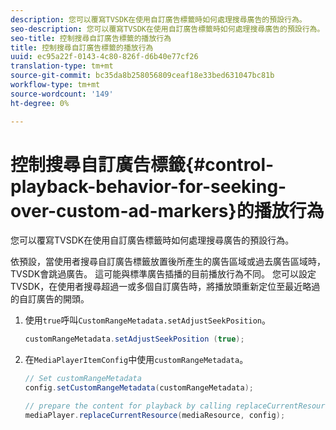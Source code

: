 ```yaml
---
description: 您可以覆寫TVSDK在使用自訂廣告標籤時如何處理搜尋廣告的預設行為。
seo-description: 您可以覆寫TVSDK在使用自訂廣告標籤時如何處理搜尋廣告的預設行為。
seo-title: 控制搜尋自訂廣告標籤的播放行為
title: 控制搜尋自訂廣告標籤的播放行為
uuid: ec95a22f-0143-4c80-826f-d6b40e77cf26
translation-type: tm+mt
source-git-commit: bc35da8b258056809ceaf18e33bed631047bc81b
workflow-type: tm+mt
source-wordcount: '149'
ht-degree: 0%

---
```



# 控制搜尋自訂廣告標籤{#control-playback-behavior-for-seeking-over-custom-ad-markers}的播放行為

您可以覆寫TVSDK在使用自訂廣告標籤時如何處理搜尋廣告的預設行為。

依預設，當使用者搜尋自訂廣告標籤放置後所產生的廣告區域或過去廣告區域時，TVSDK會跳過廣告。 這可能與標準廣告插播的目前播放行為不同。 您可以設定TVSDK，在使用者搜尋超過一或多個自訂廣告時，將播放頭重新定位至最近略過的自訂廣告的開頭。

1. 使用`true`呼叫`CustomRangeMetadata.setAdjustSeekPosition`。

   ```java
   customRangeMetadata.setAdjustSeekPosition (true);
   ```

1. 在`MediaPlayerItemConfig`中使用`customRangeMetadata`。

   ```java
   // Set customRangeMetadata 
   config.setCustomRangeMetadata(customRangeMetadata); 
   
   // prepare the content for playback by calling replaceCurrentResource 
   mediaPlayer.replaceCurrentResource(mediaResource, config); 
   ```
